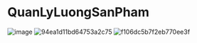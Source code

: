 # QuanLyLuongSanPham
![image](https://user-images.githubusercontent.com/58857535/139104342-33a67a36-e569-4f1c-98fa-0f1741ab04c2.png)
![94ea1d11bd64753a2c75](https://user-images.githubusercontent.com/58857535/139458973-8ffb97ca-8af6-40b7-9e35-ce89046e69c3.jpg)
![f106dc5b7f2eb770ee3f](https://user-images.githubusercontent.com/58857535/139458982-85bbc70c-eb26-45ac-8b82-ccfa5bb2c3d6.jpg)
